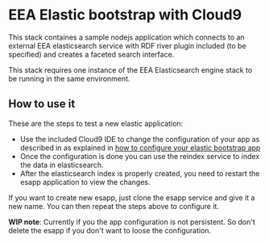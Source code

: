 # EEA Elastic bootstrap with Cloud9

This stack containes a sample nodejs application which connects to an external EEA elasticsearch service with RDF river plugin included (to be specified) and creates a faceted search interface.

This stack requires one instance of the EEA Elasticsearch engine stack to be running in the same environment.

## How to use it

These are the steps to test a new elastic application:

- Use the included Cloud9 IDE to change the configuration of your app as described in as explained in [how to configure your elastic bootstrap app](https://github.com/eea/eea.docker.esbootstrap/blob/master/docs/Details.md#setup)
- Once the configuration is done you can use the reindex service to index the data in elasticsearch. 
- After the elasticsearch index is properly created, you need to restart the esapp application to view the changes.

If you want to create new esapp, just clone the esapp service and give it a new name. You can then repeat the steps above to configure it.

**WIP note**: Currently if you the app configuration is not persistent. So don't delete the esapp if you don't want to loose the configuration.

